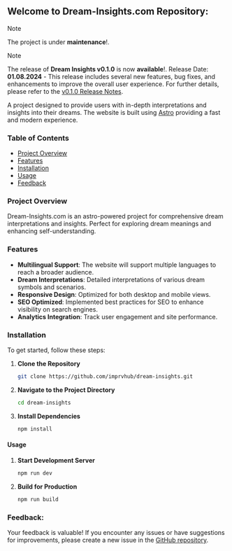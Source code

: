 ## Welcome to Dream-Insights.com Repository:

> [!NOTE]  
> The project is under **maintenance**!.

> [!NOTE]  
> The release of **Dream Insights v0.1.0** is now **available**!. Release Date: **01.08.2024** - This release includes several new features, bug fixes, and enhancements to improve the overall user experience. For further details, please refer to the [v0.1.0 Release Notes](https://github.com/imprvhub/dream-insights/releases/tag/v0.1.0). 

A project designed to provide users with in-depth interpretations and insights into their dreams. The website is built using [Astro](https://astro.build) providing a fast and modern experience.


### Table of Contents

- [Project Overview](#project-overview)
- [Features](#features)
- [Installation](#installation)
- [Usage](#usage)
- [Feedback](#feedback)

### Project Overview

Dream-Insights.com is an astro-powered project for comprehensive dream interpretations and insights. Perfect for exploring dream meanings and enhancing self-understanding.

### Features

- **Multilingual Support**: The website will support multiple languages to reach a broader audience.
- **Dream Interpretations**: Detailed interpretations of various dream symbols and scenarios.
- **Responsive Design**: Optimized for both desktop and mobile views.
- **SEO Optimized**: Implemented best practices for SEO to enhance visibility on search engines.
- **Analytics Integration**: Track user engagement and site performance.

### Installation

To get started, follow these steps:

1. **Clone the Repository**

   ```bash
   git clone https://github.com/imprvhub/dream-insights.git
   ```

2. **Navigate to the Project Directory**

   ```bash
   cd dream-insights
   ```

3. **Install Dependencies**

   ```bash
   npm install
   ```

#### Usage

1. **Start Development Server**

   ```bash
   npm run dev
   ```

2. **Build for Production**

   ```bash
   npm run build
   ```


### Feedback:

Your feedback is valuable! If you encounter any issues or have suggestions for improvements, please create a new issue in the [GitHub repository](https://github.com/imprvhub/dream-insights/issues/new).

